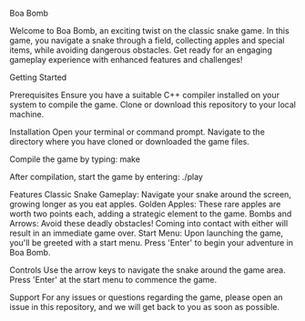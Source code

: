 Boa Bomb

Welcome to Boa Bomb, an exciting twist on the classic snake game. In this game, you navigate a snake through a field, collecting apples and special items, while avoiding dangerous obstacles. Get ready for an engaging gameplay experience with enhanced features and challenges!

Getting Started

Prerequisites
Ensure you have a suitable C++ compiler installed on your system to compile the game.
Clone or download this repository to your local machine.

Installation
Open your terminal or command prompt.
Navigate to the directory where you have cloned or downloaded the game files.

Compile the game by typing:
make

After compilation, start the game by entering:
./play

Features
Classic Snake Gameplay: Navigate your snake around the screen, growing longer as you eat apples.
Golden Apples: These rare apples are worth two points each, adding a strategic element to the game.
Bombs and Arrows: Avoid these deadly obstacles! Coming into contact with either will result in an immediate game over.
Start Menu: Upon launching the game, you'll be greeted with a start menu. Press 'Enter' to begin your adventure in Boa Bomb.

Controls
Use the arrow keys to navigate the snake around the game area.
Press 'Enter' at the start menu to commence the game.

Support
For any issues or questions regarding the game, please open an issue in this repository, and we will get back to you as soon as possible.

